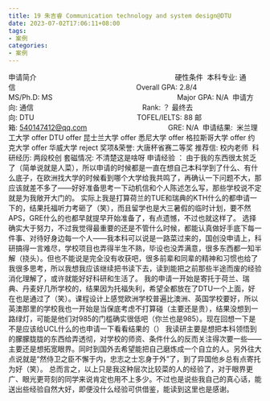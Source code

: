 ```yaml
---
title: 19 朱吉睿 Communication technology and system design@DTU
date: 2023-07-02T17:06:11+08:00
tags:
- 案例
categories:
- 案例
---
```


申请简介                                                                      硬性条件 
本科专业: 通信                                                             Overall GPA: 2.8/4 
MS/Ph.D: MS                                                               Major GPA: N/A 
申请方向: 通信                                                             Rank: ？
最终去向: DTU                                                             TOFEL/IELTS: 88
邮箱: 540147412@qq.com                                          GRE: N/A 
申请结果: 
米兰理工大学 offer
DTU offer
昆士兰大学 offer
悉尼大学 offer
格拉斯哥大学 offer
约克大学 offer
华威大学 reject
奖项&荣誉: 大唐杯省赛二等奖
推荐信: 校内老师 
科研经历: 两段校创
套磁情况: 不清楚这是啥呀
申请经验 ：
由于我的东西很太贫乏了（简单说就是人菜），所以申请的时候都是一直在想自己本科学到了什么、有什么底子，在欧洲找大学的时候看到哪个大学给我共鸣了，再确认一下问题不大，那应该就差不多了——好好准备思考一下动机信和个人陈述怎么写，那些学校说不定就是为我敞开大门的。
实际上我是打算荷兰的TUE和瑞典的KTH什么的都申请一下的，结果托福听力考砸了（笑），而且留学也是大三暑假的临时计划，要不然APS，GRE什么的也都早就提早开始准备了，有点遗憾，不过也就这样了。
选择确实大于努力，不过我觉得最重要的还是不管什么时候，都能认真做好手底下每一件事、对待好身边每一个人——我本科可以说是一路菜过来的，国创没申请上，科研搞得一言难尽，学校项目也弄得半生不熟，毕设也没弄满意，很多东西都一知半解（挠头）。但也不能说是完全没有收获吧，很多前辈和同辈的精神和习惯也给了我很多思考，所以我想我应该继续把书读下去，读到能把之前那些半途而废的经验消化理解了，或许就能好好科研和生活了。
我的申请一开始是寄托于荷兰、瑞典、丹麦好几所学校的，结果因为托福失利，希望全都放在了DTU一个上面，好在也是通过了（笑）。课程设计上感觉欧洲学校普遍比澳洲、英国学校要好，所以英澳那里的学校我也一开始是当保底考虑不打算碰（主要还是贵），结果没想到一路绿灯，可能是他们对985的门槛确实很低吧（你兰也是985）。现在回想一下是不是应该给UCL什么的也申请一下看看结果的（）
我读研主要是想把本科领悟到的朦朦胧胧的东西给弄透彻，对学校的师资、条件什么的反而关注得次要一些——主要还是想拓宽眼界。同时到国外去希望能把自己磨炼成一个自立的人。另外往大点说就是“然侍卫之臣不懈于内，忠志之士忘身于外”了，到了异国他乡总有点寄托为好（笑）。
总而言之，以上只是我这种层次比较菜的人的经验了，对于眼界更广、眼光更苛刻的同学来说肯定也用不上多少。不过也是说些我自己的真心话，能送出些经验自然大好，即便没什么经验可供借鉴，能读到这里也是感谢。